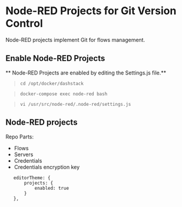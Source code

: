  # Node-RED Projects for Git Version Control
 
 Node-RED projects implement Git for flows management.

## Enable Node-RED Projects

** Node-RED Projects are enabled by editing the Settings.js file.**
 
 > `cd /opt/docker/dashstack`

 > `docker-compose exec node-red bash`

 > `vi /usr/src/node-red/.node-red/settings.js`

## Node-RED projects

Repo Parts:

* Flows
* Servers
* Credentials
* Credentials encryption key

```
   editorTheme: {
       projects: {
           enabled: true
       }
   },
```